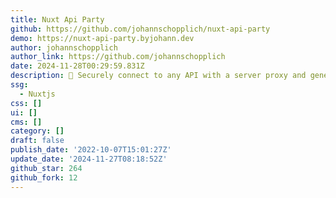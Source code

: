 ```yaml
---
title: Nuxt Api Party
github: https://github.com/johannschopplich/nuxt-api-party
demo: https://nuxt-api-party.byjohann.dev
author: johannschopplich
author_link: https://github.com/johannschopplich
date: 2024-11-28T00:29:59.831Z
description: 🐬 Securely connect to any API with a server proxy and generated composables
ssg:
  - Nuxtjs
css: []
ui: []
cms: []
category: []
draft: false
publish_date: '2022-10-07T15:01:27Z'
update_date: '2024-11-27T08:18:52Z'
github_star: 264
github_fork: 12
---
```

